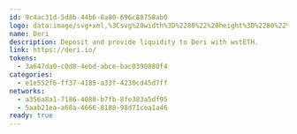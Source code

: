 ```yaml
---
id: 9c4ac31d-5d8b-44b6-8a80-696c88758ab0
logo: data:image/svg+xml,%3Csvg%20width%3D%2280%22%20height%3D%2280%22%20viewBox%3D%220%200%2080%2080%22%20fill%3D%22none%22%20xmlns%3D%22http%3A%2F%2Fwww.w3.org%2F2000%2Fsvg%22%3E%0A%3Cg%20opacity%3D%220.9%22%20filter%3D%22url(%23filter0_f_4503_4179)%22%3E%0A%3Cpath%20fill-rule%3D%22evenodd%22%20clip-rule%3D%22evenodd%22%20d%3D%22M33.2131%2014.1956C33.6045%2013.9469%2034.0981%2013.9345%2034.5011%2014.1633L66.3514%2032.2495C66.7519%2032.4769%2067%2032.9068%2067%2033.3732V41.3649C67%2041.8179%2066.7658%2042.2375%2066.3834%2042.4698L34.5331%2061.8178C34.0921%2062.0858%2033.5355%2062.056%2033.1245%2061.7426L26.5063%2056.6952C26.1876%2056.4521%2026%2056.0707%2026%2055.6656V19.4932C26%2019.0494%2026.2248%2018.6369%2026.5949%2018.4017L33.2131%2014.1956ZM32.6182%2017.6093L28.5315%2020.2065V53.4747L49.9477%2041.3367L46.2285%2039.1198L41.1534%2042.2162L41.1534%2042.2162L34.5352%2046.254C34.1441%2046.4925%2033.6572%2046.4988%2033.2603%2046.2703C32.8635%2046.0419%2032.6182%2045.614%2032.6182%2045.1503V17.6093ZM43.7398%2037.6363L41.768%2036.4609V38.8393L43.7398%2037.6363ZM39.2365%2040.3838V27.0641C39.2365%2026.6078%2039.4741%2026.1856%2039.8611%2025.9544C40.248%2025.7233%2040.7264%2025.7177%2041.1185%2025.9399L64.4685%2039.174V34.1286L35.1497%2017.48V42.8771L39.2365%2040.3838ZM63.2026%2041.4036L41.768%2029.255V33.477L53.1379%2040.2546C53.5297%2040.4881%2053.7684%2040.9172%2053.7634%2041.3789C53.7585%2041.8407%2053.5107%2042.2643%2053.114%2042.4891L29.5843%2055.825L33.964%2059.1651L63.2026%2041.4036Z%22%20fill%3D%22%233756CD%22%2F%3E%0A%3C%2Fg%3E%0A%3Cpath%20fill-rule%3D%22evenodd%22%20clip-rule%3D%22evenodd%22%20d%3D%22M29.2131%2017.1956C29.6045%2016.9469%2030.0981%2016.9345%2030.5011%2017.1633L62.3514%2035.2495C62.7519%2035.4769%2063%2035.9068%2063%2036.3732V44.3649C63%2044.8179%2062.7658%2045.2375%2062.3834%2045.4698L30.5331%2064.8178C30.0921%2065.0858%2029.5355%2065.056%2029.1245%2064.7426L22.5063%2059.6952C22.1876%2059.4521%2022%2059.0707%2022%2058.6656V22.4932C22%2022.0494%2022.2248%2021.6369%2022.5949%2021.4017L29.2131%2017.1956ZM28.6182%2020.6093L24.5315%2023.2065V56.4747L45.9477%2044.3367L42.2285%2042.1198L37.1534%2045.2162L37.1534%2045.2162L30.5352%2049.254C30.1441%2049.4925%2029.6572%2049.4988%2029.2603%2049.2703C28.8635%2049.0419%2028.6182%2048.614%2028.6182%2048.1503V20.6093ZM39.7398%2040.6363L37.768%2039.4609V41.8393L39.7398%2040.6363ZM35.2365%2043.3838V30.0641C35.2365%2029.6078%2035.4741%2029.1856%2035.8611%2028.9544C36.248%2028.7233%2036.7264%2028.7177%2037.1185%2028.9399L60.4685%2042.174V37.1286L31.1497%2020.48V45.8771L35.2365%2043.3838ZM59.2026%2044.4036L37.768%2032.255V36.477L49.1379%2043.2546C49.5297%2043.4881%2049.7684%2043.9172%2049.7634%2044.3789C49.7585%2044.8407%2049.5107%2045.2643%2049.114%2045.4891L25.5843%2058.825L29.964%2062.1651L59.2026%2044.4036Z%22%20fill%3D%22%233756CD%22%2F%3E%0A%3Cdefs%3E%0A%3Cfilter%20id%3D%22filter0_f_4503_4179%22%20x%3D%2213%22%20y%3D%221%22%20width%3D%2267%22%20height%3D%2274%22%20filterUnits%3D%22userSpaceOnUse%22%20color-interpolation-filters%3D%22sRGB%22%3E%0A%3CfeFlood%20flood-opacity%3D%220%22%20result%3D%22BackgroundImageFix%22%2F%3E%0A%3CfeBlend%20mode%3D%22normal%22%20in%3D%22SourceGraphic%22%20in2%3D%22BackgroundImageFix%22%20result%3D%22shape%22%2F%3E%0A%3CfeGaussianBlur%20stdDeviation%3D%226.5%22%20result%3D%22effect1_foregroundBlur_4503_4179%22%2F%3E%0A%3C%2Ffilter%3E%0A%3C%2Fdefs%3E%0A%3C%2Fsvg%3E%0A
name: Deri
description: Deposit and provide liquidity to Deri with wstETH.
link: https://deri.io/
tokens:
  - 3a647da0-c0d8-4ebd-abce-bac0390880f4
categories:
  - e1e552f6-ff37-4185-a33f-4230cd45d7ff
networks:
  - a356a8a1-7186-4080-b7fb-8fe383a5df95
  - 5aab21ea-a68a-4666-8188-98d71cea1a46
ready: true
---
```

